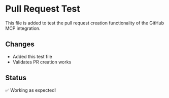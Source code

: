 # Pull Request Test

This file is added to test the pull request creation functionality of the GitHub MCP integration.

## Changes
- Added this test file
- Validates PR creation works

## Status
✅ Working as expected!